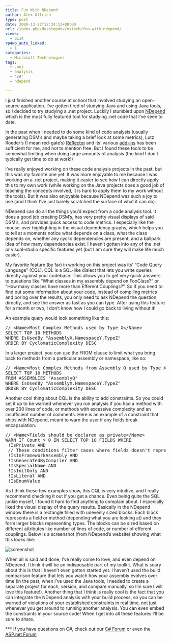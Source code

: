 ```yaml
---
title: Fun With NDepend
author: Alex Ullrich
type: post
date: 2008-12-22T12:24:12+00:00
url: /index.php/desktopdev/mstech/fun-with-ndepend/
views:
  - 6114
rp4wp_auto_linked:
  - 1
categories:
  - Microsoft Technologies
tags:
  - .net
  - analysis
  - 'c#'
  - ndepend

---
```

I just finished another course at school that involved studying an open-source application. I&#8217;ve gotten tired of studying Java and using Java tools, so I decided to try studying a .net project. Luckily I stumbled upon [NDepend][1] which is the most fully featured tool for studying .net code that I&#8217;ve seen to date.

In the past when I needed to do some kind of code analysis (usually generating DSM&#8217;s and maybe taking a brief look at some metrics), Lutz Roeder&#8217;s (I mean red-gate&#8217;s) [Reflector][2] and its&#8217; various [add-ins][3] has been sufficient for me, and not to mention free. But I found these tools to be somewhat limiting when doing large amounts of analysis (the kind I don&#8217;t typically get time to do at work!)

I&#8217;ve really enjoyed working on these code analysis projects in the past, but this was my favorite one yet. It was more enjoyable to me because I was working on a .net project, making it easier to see how I can directly apply this to my own work (while working on the Java projects does a good job of teaching the concepts involved, it is hard to apply them to my work without the tools). But it was also enjoyable because NDepend was such a joy to use (and I think I&#8217;ve just barely scratched the surface of what it can do).

NDepend can do all the things you&#8217;d expect from a code analysis tool. It does a good job creating DSM&#8217;s, has very pretty visual displays of said DSM&#8217;s, and provides quick access to code metrics. I especially like the mouse-over highlighting in the visual dependency graphs, which helps you to tell at a moments notice what depends on a class, what the class depends on, whether any cyclic dependencies are present, and a ballpark idea of how many dependencies exist. I haven&#8217;t gotten into any of the .net or visual-studio specific features yet (but I am sure they will make life much easier).

My favorite feature (by far) in working on this project was its&#8217; &#8220;Code Query Language&#8221; (CQL). CQL is a SQL-like dialect that lets you write queries directly against your codebase. This allows you to get very quick answers to questions like &#8220;What classes in my assembly depend on FooClass?&#8221; or &#8220;How many classes have more than <insert arbitrary threshold here> Efferent Couplings?&#8221;. So if you need to find out some information about your code, instead of compiling metrics and poring over the results, you only need to ask NDepend the question directly, and see the answer as fast as you can type. After using this feature for a month or two, I don&#8217;t know how I could go back to living without it!

An example query would look something like this:

<pre>// &lt;Name&gt;Most Complex Methods used by Type X&lt;/Name&gt;
SELECT TOP 10 METHODS 
WHERE IsUsedBy "AssemblyX.NamespaceY.TypeZ" 
ORDER BY CyclomaticComplexity DESC</pre>

In a larger project, you can use the FROM clause to limit what you bring back to methods from a particular assembly or namespace, like so:

<pre>// &lt;Name&gt;Most Complex Methods from Assembly Q used by Type X&lt;/Name&gt;
SELECT TOP 10 METHODS 
FROM ASSEMBLIES "AssemblyQ"
WHERE IsUsedBy "AssemblyX.NamespaceY.TypeZ" 
ORDER BY CyclomaticComplexity DESC</pre>

Another cool thing about CQL is the ability to add constraints. So you could set it up to be warned whenever you run analysis if you had a method with over 200 lines of code, or methods with excessive complexity and an insufficient number of comments. Here is an example of a constraint that ships with NDepend, meant to warn the user if any fields break encapsulation.

<pre>// &lt;Name&gt;Fields should be declared as private&lt;/Name&gt;
WARN IF Count &gt; 0 IN SELECT TOP 10 FIELDS WHERE 
 !IsPrivate AND 
 // These conditions filter cases where fields doesn't represent state that should be encapsulated. 
 !IsInFrameworkAssembly AND 
 !IsGeneratedByCompiler AND 
 !IsSpecialName AND 
 !IsInitOnly AND 
 !IsLiteral AND 
 !IsEnumValue</pre>

As I think these few examples show, this CQL is very intuitive, and I really recommend checking it out if you get a chance. Even being quite the SQL junkie myself, I found it hard to find anything to complain about. I especially liked the visual display of the query results. Basically in the NDepend window there is a rectangle filled with unevenly sized blocks. Each block represents a field or method (depending what you are looking at) and they form larger blocks representing types. The blocks can be sized based on different attributes like number of lines of code, or number of efferent couplings. Below is a screenshot (from NDepend&#8217;s website) showing what this looks like:

![screenshot][4]

When all is said and done, I&#8217;ve really come to love, and even depend on NDepend. I think it will be an indisposable part of my toolkit. What is scary about this is that I haven&#8217;t even gotten started yet. I haven&#8217;t used the build comparison feature that lets you watch how your assembly evolves over time (in the past, when I&#8217;ve used the Java tools, I needed to create a separate project for each, version, and compare manually, so I&#8217;m sure I will love this feature!). Another thing that I think is really cool is the fact that you can integrate the NDepend analysis with your build process, so you can be warned of violations of your established constraints in real time, not just whenever you get around to running another analysis. You can even embed the constraints in your source code! When I get into all these features I&#8217;ll be sure to share.

\*** If you have questions on C#, check out our [C# Forum][5] or even the [ASP.net Forum][6]

 [1]: http://ndepend.com/
 [2]: http://www.red-gate.com/products/reflector/index.htm
 [3]: http://www.codeplex.com/reflectoraddins
 [4]: http://www.ndepend.com/Res/NDependBig08.PNG "CQL Window Screenshot"
 [5]: http://forum.ltd.local/viewforum.php?f=40
 [6]: http://forum.ltd.local/viewforum.php?f=27